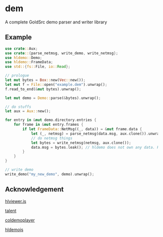 # dem

A complete GoldSrc demo parser and writer library

## Example

```rust
use crate::Aux;
use crate::{parse_netmsg, write_demo, write_netmsg};
use hldemo::Demo;
use hldemo::FrameData;
use std::{fs::File, io::Read};

// prologue
let mut bytes = Box::new(Vec::new());
let mut f = File::open("example.dem").unwrap();
f.read_to_end(&mut bytes).unwrap();

let mut demo = Demo::parse(&bytes).unwrap();

// do stuffs
let aux = Aux::new();

for entry in &mut demo.directory.entries {
    for frame in &mut entry.frames {
        if let FrameData::NetMsg((_, data)) = &mut frame.data {
            let (_, netmsg) = parse_netmsg(data.msg, aux.clone()).unwrap();
            // do netmsg things
            let bytes = write_netmsg(netmsg, aux.clone());
            data.msg = bytes.leak(); // hldemo does not own any data. Remember to free.
        }
    }
}

// write demo
write_demo("my_new_demo", demo).unwrap();
```

## Acknowledgement

[hlviewer.js](https://github.com/skyrim/hlviewer.js)

[talent](https://github.com/cgdangelo/talent/tree/main)

[coldemoplayer](https://github.com/jpcy/coldemoplayer)

[hldemojs](https://github.com/Matherunner/hldemojs)